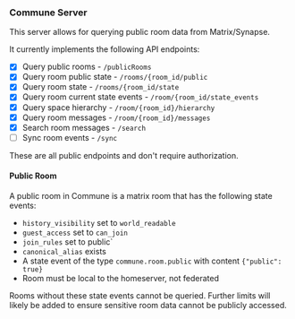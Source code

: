 ### Commune Server
This server allows for querying public room data from Matrix/Synapse.

It currently implements the following API endpoints:
 - [x] Query public rooms - `/publicRooms`
 - [x] Query room public state - `/rooms/{room_id/public`
 - [x] Query room state - `/rooms/{room_id/state`
 - [x] Query room current state events - `/room/{room_id/state_events`
 - [x] Query space hierarchy - `/room/{room_id}/hierarchy`
 - [x] Query room messages - `/room/{room_id}/messages`
 - [x] Search room messages - `/search`
 - [ ] Sync room events - `/sync`

These are all public endpoints and don't require authorization.

#### Public Room
A public room in Commune is a matrix room that has the following state events:
- `history_visibility` set to `world_readable`
- `guest_access` set to `can_join`
- `join_rules` set to public`
- `canonical_alias` exists
- A state event of the type `commune.room.public` with content `{"public": true}`
- Room must be local to the homeserver, not federated

Rooms without these state events cannot be queried. Further limits will likely be added to ensure sensitive room data cannot be publicly accessed.
